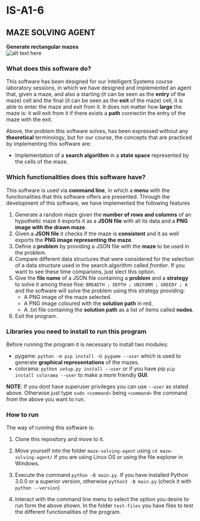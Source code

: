 # IS-A1-6

## MAZE SOLVING AGENT
**Generate rectangular mazes**  
![alt text here](https://www.linkpicture.com/q/image_mazes2.png)  

### What does this software do?
This software has been designed for our Intelligent Systems course laboratory sessions, in which we have designed and implemented an agent that, given a maze, and also a starting (it can be seen as the **entry** of the maze) cell and the final (it can be seen as the **exit** of the maze) cell, it is able to enter the maze and exit from it. It does not matter how **large** the maze is: it will exit from it if there exists a **path** connectin the entry of the maze with the exit.

Above, the problem this software solves, has been expressed without any **theoretical** terminology, but for our course, the concepts that are practiced by implementing this software are:
  - Implementation of a **search algorithm** in a **state space** represented by the cells of the maze.
 
### Which functionalities does this software have? 
This software is used via **command line**, in which a **menu** with the functionalities that this software offers are presented. Through the development of this software, we have implemented the following features
  1. Generate a random maze given the **number of rows and columns** of an hypothetic maze it exports it as a **JSON file** with all its data and a **PNG image with the drawn maze**.
  2. Given a **JSON file** it checks if the maze is **consistent** and it as well exports the **PNG image representing the maze**.
  3. Define a **problem** by providing a JSON file with the **maze** to be used in the problem.
  4. Compare different data structures that were considered for the selection of a data structure used in the search algorithm called *frontier*. If you want to see these time comparions, just slect this option.
  5. Give the **file name** of a JSON file containing a **problem** and a **strategy** to solve it among these five: `BREADTH ; DEPTH ; UNIFORM ; GREEDY ; A` and the software will solve the problem using this strategy providing:
      - A PNG image of the maze selected.
      - A PNG image coloured with the **solution path** in red.
      - A .txt file containing the **solution path** as a list of items called **nodes**. 
  6. Exit the program.

### Libraries you need to install to run this program
Before running the program it is necessary to install two modules:
  - pygame: `python -m pip install -U pygame --user` which is used to generate **graphical representations** of the mazes.
  - colorama: `python setup.py install --user` or if you have pip `pip install colorama --user` to make a more friendly **GUI**.
  
  **NOTE**: If you dont have superuser privileges you can use `--user` as stated above. Otherwise just type `sudo <command>` being `<command>` the command from the above you want to run.

### How to run
The way of running this software is:
  1. Clone this repository and move to it.
  
  2. Move yourself into the folder `maze-solving-agent` using `cd maze-solving-agent/` if you are using Linux OS or using the file explorer in Windows. 
    
  3. Execute the command `python -B main.py`. If you have installed Python 3.0.0 or a superior version, otherwise `python3 -B main.py` (check it with `python --version`)
    
  4. Interact with the command line menu to select the option you desire to run form the above shown. In the folder `test-files` you have files to test the different functionalities of the program.
  
  
  
